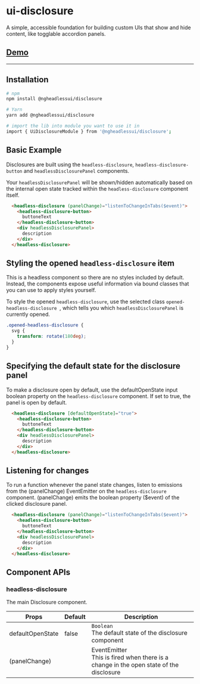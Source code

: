 # ui-disclosure

A simple, accessible foundation for building custom UIs that show and hide content, like togglable accordion panels.

## [Demo](https://stackblitz.com/edit/ngheadless-disclosure-demo)

---

## Installation

```bash
# npm
npm install @ngheadlessui/disclosure

# Yarn
yarn add @ngheadlessui/disclosure

# import the lib into module you want to use it in
import { UiDisclosureModule } from '@ngheadlessui/disclosure';
```

## Basic Example

Disclosures are built using the `headless-disclosure`, `headless-disclosure-button` and `headlessDisclosurePanel` components.

Your `headlessDisclosurePanel` will be shown/hidden automatically based on the internal open state tracked within the `headless-disclosure` component itself.

```html
  <headless-disclosure (panelChange)="listenToChangeInTabs($event)">
    <headless-disclosure-button>
      buttoneText
    </headless-disclosure-button>
    <div headlessDisclosurePanel>
      description
    </div>
  </headless-disclosure>
```

## Styling the opened `headless-disclosure` item

This is a headless component so there are no styles included by default. Instead, the components expose useful information via bound classes that you can use to apply styles yourself.

To style the opened `headless-disclosure`, use the selected class `opened-headless-disclosure `, which tells you which `headlessDisclosurePanel` is currently opened.

```scss
.opened-headless-disclosure {
  svg {
    transform: rotate(180deg);
  }
}
```

## Specifying the default state for the disclosure panel

To make a disclosure open by default, use the defaultOpenState input boolean property on the `headless-disclosure` component. If set to true, the panel is open by default.


```html
  <headless-disclosure [defaultOpenState]="true">
    <headless-disclosure-button>
      buttoneText
    </headless-disclosure-button>
    <div headlessDisclosurePanel>
      description
    </div>
  </headless-disclosure>
```

## Listening for changes

To run a function whenever the panel state changes, listen to emissions from the (panelChange) EventEmitter on the `headless-disclosure` component. (panelChange) emits the boolean property ($event) of the clicked disclosure panel.
```html
  <headless-disclosure (panelChange)="listenToChangeInTabs($event)">
    <headless-disclosure-button>
      buttoneText
    </headless-disclosure-button>
    <div headlessDisclosurePanel>
      description
    </div>
  </headless-disclosure>
```

## Component APIs

### headless-disclosure

The main Disclosure component.

| Props              | Default | Description                                                                       |
| ------------------ | ------- | --------------------------------------------------------------------------------- |
| defaultOpenState | false      | `Boolean` <br/> The default state of the disclosure component                                         |
| (panelChange)      |         | EventEmitter<boolean> <br /> This is fired when there is a change in the open state of the disclosure |


